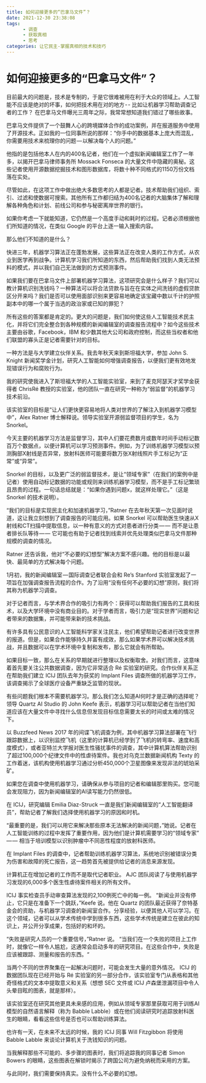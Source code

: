 ```yaml
---
title: 如何迎接更多的“巴拿马文件”？
date: 2021-12-30 23:38:08
tags:
      - 调查
      - 获取真相
      - 思考
categories: 让它民主-掌握真相的技术和技巧
---
```

# 如何迎接更多的“巴拿马文件”？ #

目前最大的问题是，技术是专制的，于是它很难被用在利于大众的领域上。人工智能不应该是绝对的坏事，如何把技术用在对的地方 - - 比如让机器学习帮助调查记者的工作？
在巴拿马文件曝光三周年之际，我常常想知道我们错过了哪些故事。

巴拿马文件提供了一个鼓舞人心的跨境媒体合作的成功案例，并在报道服务中使用了开源技术。正如我的一位同事所说的那样：“你手中的数据基本上庞大而混乱，你需要用技术来梳理你的问题 — 以解决每个人的问题。”

他指的是包括他本人在内的400名记者，他们在一个虚拟新闻编辑室工作了一年多，以揭开巴拿马律师事务所 Mossack Fonseca 的大量文件中隐藏的奥秘。这些记者使用开源数据挖掘技术和图形数据库，将数十种不同格式的1150万份文档落在实处。

尽管如此，在这项工作中做出绝大多数思考的人都是记者。技术帮助我们组织、索引、过滤和使数据可搜索。其他所有工作都归结为400名记者的大脑集体了解和理解各种角色和计划、前线公司和参与秘密离岸世界的银行。

如果你考虑一下就能知道，它仍然是一个高度手动和耗时的过程。记者必须根据他们所知道的情况，在类似 Google 的平台上逐一输入搜索内容。

那么他们不知道的是什么？

快进三年，机器学习算法正在蓬勃发展，这些算法正在改变人类的工作方式，从农业到医学再到战争。计算机学习我们所知道的东西，然后帮助我们找到人类无法预料的模式，并以我们自己无法做到的方式预测事件。

如果我们要在巴拿马文件上部署机器学习算法，这项研究会是什么样子？我们可以教计算机识别洗钱吗？一种算法可以将合法贷款与旨在在实体之间洗钱的虚假贷款区分开来吗？我们是否可以使用面部识别来更容易地确定该宝藏中数以千计的护照副本中的哪一个属于当选的政治家或已知的罪犯？

所有这些的答案都是肯定的。更大的问题是，我们如何使这些人工智能技术民主化，并将它们完全整合到各种规模的新闻编辑室的调查报告流程中？如今这些技术主要由谷歌，Facebook，IBM 和少数其他大公司和政府控制，而这些当权者和他们联盟的寡头正是记者需要针对的目标。

一种方法是与大学建立伙伴关系。我去年秋天来到斯坦福大学，参加 John S. Knight 新闻奖学金计划，研究人工智能如何增强调查报告，以便我们更有效地发现错误行为和腐败行为。

我的研究使我进入了斯坦福大学的人工智能实验室，来到了麦克阿瑟天才奖学金获得者 ChrisRé 教授的实验室，他的团队一直在研究一种称为“弱监督”的机器学习技术前沿。

该实验室的目标是“让人们更快更容易地将人类对世界的了解注入到机器学习模型中”，Alex Ratner 博士解释说。领导实验室开源弱监督项目的学生，名为 Snorkel。

今天主要的机器学习方法是监督学习，其中人们要花费数月或数年时间手动标记数百万个数据点，以便计算机可以学习预测事件。例如，为了训练机器学习模型以预测胸部X射线是否异常，放射科医师可能要将数万张X射线照片手工标记为“正常”或“异常”。

Snorkel 的目标，以及更广泛的弱监督技术，是让“领域专家”（在我们的案例中是记者）使用自动标记数据的功能或规则来训练机器学习模型，而不是手工标记繁琐且昂贵的过程。一句话总结就是：“如果你遇到问题x，就这样处理它。”（这是 Snorkel 的技术说明）。

“我们的目标是实现民主化和加速机器学习，”Ratner 在去年秋天第一次见面时说道，这让我立刻想到了调查报告的可能应用。如果 Snorkel 可以帮助医生快速从X射线和CT扫描中提取信息，以一种有意义的方式对患者进行分类 — — 而不是让患者排长队等待 — — 它可能也有助于记者找到线索并优先处理类似巴拿马文件那种规模的调查的情况。

Ratner 还告诉我，他对“不必要的幻想型”解决方案不感兴趣。他的目标是以最快、最简单的方式解决每个问题。

1月初，我的新闻编辑室 — 国际调查记者联合会和 Re’s Stanford 实验室发起了一项旨在加强调查报告流程的合作。为了沿用“没有任何不必要的幻想”原则，我们将其称为机器学习调查。

对于记者而言，与学术界合作的吸引力有两个：获得可以帮助我们报告的工具和技术，以及大学环境中没有商业目的。对于学者而言，吸引力是“现实世界”问题和记者带来的数据集，并可能带来新的技术挑战。

有许多具有公民意识的人工智能科学家关注民主，他们希望帮助记者进行改变世界的报道。但是，如果合作能够持久并富有成效，那么如果学术界可以解决技术挑战，并且数据可以在学术环境中复制和发布，那么它就会有所帮助。

如果目标一致，那么在关系的早期就进行整理以及权衡取舍。对我们而言，这意味着首先要关注公共数据调查，因为它非常适合 Ré 实验室的研究。合作伙伴关系正在帮助我们建立 ICIJ 团队去年为获奖的 Implant Files 调查所做的机器学习工作，该调查揭示了全球医疗设备严重缺乏监管的现状。

有些问题我们根本不需要机器学习。那么我们怎么知道AI何时才是正确的选择呢？领导 Quartz AI Studio 的 John Keefe 表示，机器学习可以帮助记者在当他们知道应该在大量文件中寻找什么信息但发现目标信息需要太长的时间或太难的情况下。

以 Buzzfeed News 2017 年的间谍飞机调查为例，其中机器学习算法部署在飞行跟​​踪数据上，以识别监控飞机（这里的计算机已经学到了飞机的转弯率、速度和高度模式），或者亚特兰大学报对医生性骚扰事件的调查，其中计算机算法帮助识别了超过100,000个纪律文件中的性虐待案件。我也对乌克兰数据新闻机构 Texty 的工作着迷，该机构使用机器学习通过分析450,000个卫星图像来发现非法的琥珀采矿。

如果您在调查中使用机器学习，请确保从参与项目的记者和编辑那里购买。您可能会发现阻力，因为新闻编辑室的AI读写能力仍然很低。

在 ICIJ，研究编辑 Emilia Diaz-Struck 一直是我们新闻编辑室的“人工智能翻译员”，帮助记者了解我们选择使用机器学习的原因和时机。

“最重要的是，我们可以用它来解决那些原本无法解决的新闻问题，”她说。记者在人工智能训练的过程中发挥了重要作用，因为他们是计算机需要学习的“领域专家” — — 相当于培训模型以识别肿瘤中不同恶性程度的放射科医师。

在 Implant Files 的调查中，记者帮助训练机器学习算法，系统地识别被错误分类为伤害和故障的死亡报告，这一趋势首先被提供给记者的消息来源发现。

计算机正在增加记者的工作而不是取代记者职业。 AJC 团队阅读了与使用机器学习发现的6,000多个医生性虐待案件相关的所有文件。

ICIJ 事实检查员手动审查算法发现的2,100例死亡中的每一例。 “新闻业并没有停止，它只是在准备下一个跳跃，”Keefe 说。他在 Quartz 的团队最近获得了奈特基金会的资助，与机器学习调查的新闻室合作。分享经验，以便其他人可以学习。在这个领域，记者可以从学术传统中学到很多东西，这些学术传统是建立在彼此的知识上，并公开分享成果，包括好的和坏的。

“失败是研究人员的一个重要信号，”Ratner 说。 “当我们在一个失败的项目上工作时，就像它一样令人尴尬，这通常会启动多年的研究项目。在这些合作中，失败是应该被跟踪、测量和报告的东西。“

当两个不同的世界聚集在一起解决问题时，可能会发生大量的意外情况。 ICIJ 的数据团队现在已经开始与 Ré 实验室的另一部分合作，该实验室专门从表格和其他奇怪格式的文本中提取意义和关系（想想 SEC 文件或 ICIJ 卢森堡泄漏项目中令人头晕目眩的图表，就是那样）。

该实验室还在研究其他更具未来感的应用，例如从领域专家那里获取可用于训练AI模型的自然语言解释（称为 Babble Labble）或在他们阅读研究时追踪放射科医生的眼睛，看看这些信号是否也可以帮助训练算法。

也许有一天，在未来不太远的时候，我的 ICIJ 同事 Will Fitzgibbon 将使用 Babble Labble 来谈论计算机关于洗钱知识的问题。

当我解释那些不可能的、多步骤的图表时，我们将追踪我的同事记者 Simon Bowers 的眼睛，这些图表在解锁时揭示了跨国公司为避免纳税而采用的方案。

与此同时，我们需要保持真实。没有什么不必要的幻想。